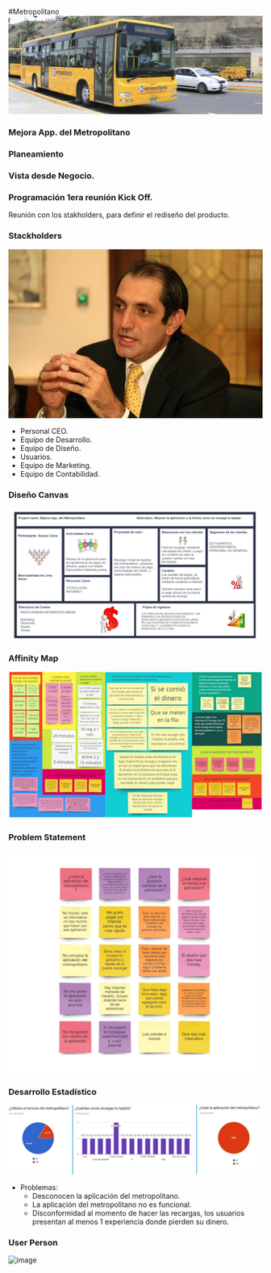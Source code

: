 #Metropolitano
![Imágenes](assets/img/metropolitano.jpg) 

### Mejora App. del Metropolitano

### Planeamiento
### Vista desde Negocio.
### Programación 1era reunión Kick Off.
Reunión con los stakholders, para definir el rediseño del producto.

### Stackholders
![Imágenes](assets/img/gerente.jpg) 

- Personal CEO.
- Equipo de Desarrollo.
- Equipo de Diseño.
- Usuarios.
- Equipo de Marketing.
- Equipo de Contabilidad.

### Diseño Canvas
![Imágenes](assets/img/canva.jpg) 

### Affinity Map
![Imágenes](assets/img/afinitimap.jpg)

### Problem Statement
![Imágenes](assets/img/problemStatement1.jpg)

### Desarrollo Estadístico
![Imágenes](assets/img/resumenestadistico.jpg)

- Problemas:
  - Desconocen la aplicación del metropolitano.
  - La aplicación del metropolitano no es funcional.
  - Disconformidad al momento de hacer las recargas, los usuarios presentan al menos 1 experiencia donde pierden su dinero.
  
### User Person
![image](https://user-images.githubusercontent.com/32305619/37626619-c8a4a854-2b9e-11e8-9030-e4b011809d40.png)
